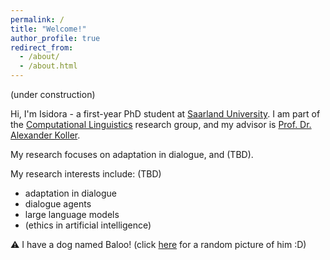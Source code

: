 ```yaml
---
permalink: /
title: "Welcome!"
author_profile: true
redirect_from: 
  - /about/
  - /about.html
---
```

(under construction)

Hi, I'm Isidora - a first-year PhD student at [Saarland University](https://www.uni-saarland.de/en/home.html). I am part of the [Computational Linguistics](https://www.coli.uni-saarland.de/groups/AK/) research group, and my advisor is [Prof. Dr. Alexander Koller](https://www.coli.uni-saarland.de/~koller/#).

My research focuses on adaptation in dialogue, and (TBD).

My research interests include: (TBD)
  - adaptation in dialogue
  - dialogue agents
  - large language models
  - (ethics in artificial intelligence)


⚠︎ I have a dog named Baloo! (click [here](https://jeknic.github.io/nmp) for a random picture of him :D)